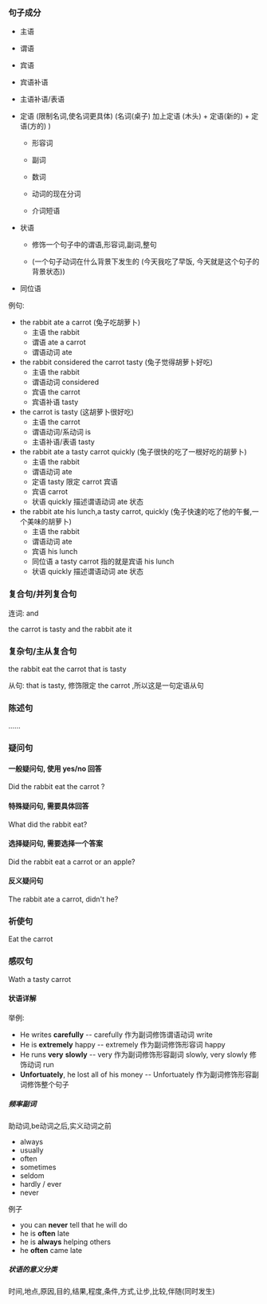 ### 句子成分

* 主语

* 谓语

* 宾语

* 宾语补语

* 主语补语/表语

* 定语 (限制名词,使名词更具体) (名词(桌子) 加上定语 (木头)  + 定语(新的) + 定语(方的) )

    * 形容词

    * 副词

    * 数词

    * 动词的现在分词

    * 介词短语


* 状语 

    * 修饰一个句子中的谓语,形容词,副词,整句

    * (一个句子动词在什么背景下发生的 (今天我吃了早饭, 今天就是这个句子的背景状态))

* 同位语

例句:

- the rabbit ate a carrot (兔子吃胡萝卜)
    - 主语 the rabbit 
    - 谓语 ate a carrot
    - 谓语动词 ate 
- the rabbit considered the carrot tasty (兔子觉得胡萝卜好吃)
    - 主语 the rabbit
    - 谓语动词 considered 
    - 宾语 the carrot
    - 宾语补语 tasty 
- the carrot is tasty (这胡萝卜很好吃)
    - 主语 the carrot
    - 谓语动词/系动词 is
    - 主语补语/表语 tasty 
- the rabbit ate a tasty carrot quickly (兔子很快的吃了一根好吃的胡萝卜)
    - 主语 the rabbit
    - 谓语动词 ate 
    - 定语 tasty 限定 carrot 宾语
    - 宾语 carrot
    - 状语 quickly 描述谓语动词 ate 状态
- the rabbit ate his lunch,a tasty carrot, quickly (兔子快速的吃了他的午餐,一个美味的胡萝卜)
    - 主语 the rabbit
    - 谓语动词 ate 
    - 宾语 his lunch
    - 同位语 a tasty carrot 指的就是宾语 his lunch
    - 状语 quickly 描述谓语动词 ate 状态

### 复合句/并列复合句

连词: and

the carrot is tasty and the rabbit ate it

### 复杂句/主从复合句

the rabbit eat the carrot that is tasty

从句: that is tasty, 修饰限定 the carrot ,所以这是一句定语从句

### 陈述句

......

### 疑问句

#### 一般疑问句, 使用 yes/no 回答

Did the rabbit eat the carrot ?

#### 特殊疑问句, 需要具体回答

What did the rabbit eat?

#### 选择疑问句, 需要选择一个答案

Did the rabbit eat a carrot or an apple?

#### 反义疑问句

The rabbit ate a carrot, didn't he?

### 祈使句

Eat the carrot

### 感叹句

Wath a tasty carrot

#### 状语详解

举例:

* He writes **carefully** -- carefully 作为副词修饰谓语动词 write
* He is **extremely** happy -- extremely 作为副词修饰形容词 happy
* He runs **very** **slowly** --  very 作为副词修饰形容副词 slowly, very slowly 修饰动词 run
* **Unfortuately**, he lost all of his money --  Unfortuately 作为副词修饰形容副词修饰整个句子

##### 频率副词

助动词,be动词之后,实义动词之前

- always
- usually
- often
- sometimes
- seldom
- hardly / ever
- never

例子

- you can **never** tell that he will do
- he is **often** late
- he is **always** helping others
- he **often** came late

##### 状语的意义分类

时间,地点,原因,目的,结果,程度,条件,方式,让步,比较,伴随(同时发生)

